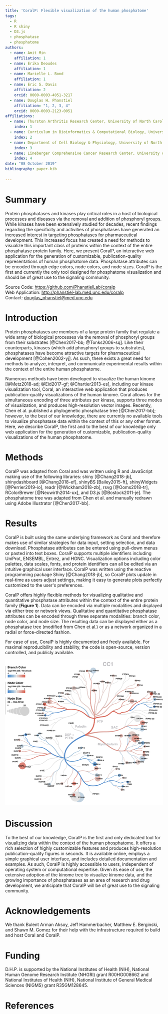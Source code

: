 ```yaml
---
title: 'CoralP: Flexible visualization of the human phosphatome'
tags:
  - R
  - R shiny
  - D3.js
  - phosphatase
  - phosphatome
authors:
  - name: Amit Min
    affiliation: 1
  - name: Erika Deoudes
    affiliation: 1
  - name: Marielle L. Bond
    affiliation: 1
  - name: Eric S. Davis
    affiliation: 2
    orcid: 0000-0003-4051-3217
  - name: Douglas H. Phanstiel
    affiliation: "1, 2, 3, 4"
    orcid: 0000-0003-2123-0051
affiliations:
  - name: Thurston Arthritis Research Center, University of North Carolina, Chapel Hill, NC 27599, USA
    index: 1
  - name: Curriculum in Bioinformatics & Computational Biology, University of North Carolina, Chapel Hill, NC 27599, USA
    index: 2
  - name: Department of Cell Biology & Physiology, University of North Carolina, Chapel Hill, NC 27599, USA
    index: 3
  - name: Lineberger Comprehensive Cancer Research Center, University of North Carolina, Chapel Hill, NC 27599, USA
    index: 4
date: "08 October 2019"
bibliography: paper.bib

---
```


# Summary

Protein phosphatases and kinases play critical roles in a host of biological processes and diseases via the removal and addition of phosphoryl groups. While kinases have been extensively studied for decades, recent findings regarding the specificity and activities of phosphatases have generated an increased interest in targeting phosphatases for pharmaceutical development. This increased focus has created a need for methods to visualize this important class of proteins within the context of the entire phosphatase protein family. Here, we present CoralP, an interactive web application for the generation of customizable, publication-quality representations of human phosphatome data. Phosphatase attributes can be encoded through edge colors, node colors, and node sizes. CoralP is the first and currently the only tool designed for phosphatome visualization and should be of great use to the signaling community.

Source Code: https://github.com/PhanstielLab/coralp  
Web Application: http://phanstiel-lab.med.unc.edu/coralp  
Contact: douglas_phanstiel@med.unc.edu

# Introduction

Protein phosphatases are members of a large protein family that regulate a wide array of biological processes via the removal of phosphoryl groups from their substrates [@Chen2017-bb; @Tonks2006-sq]. Like their counterparts, kinases (which add phosphoryl groups to substrates), phosphatases have become attractive targets for pharmaceutical development [@Cohen2002-yj]. As such, there exists a great need for methods to analyze, interpret, and communicate experimental results within the context of the entire human phosphatome.

Numerous methods have been developed to visualize the human kinome [@Metz2018-ad; @Eid2017-gf; @Chartier2013-es], including our kinase visualization tool, Coral, an interactive web application that produces publication-quality visualizations of the human kinome. Coral allows for the simultaneous encoding of three attributes per kinase, supports three modes of visualization, and produces high-resolution vector images. Recently, Chen et al. published a phylogenetic phosphatase tree [@Chen2017-bb]; however, to the best of our knowledge, there are currently no available tools to visualize phosphatase data within the context of this or any other format. Here, we describe CoralP, the first and to the best of our knowledge only web application for the generation of customizable, publication-quality visualizations of the human phosphatome.

# Methods

CoralP was adapted from Coral and was written using R and JavaScript making use of the following libraries: shiny [@Chang2018-jb], shinydashboard [@Chang2018-ef], shinyBS [Bailey2015-ft], shinyWidgets [@Perrier2019-io], readr [@Wickham2018-zb], rsvg [@Ooms2018-tr], RColorBrewer [@Neuwirth2014-ux], and D3.js [@Bostock2011-je]. The phosphatome tree was adapted from Chen et al. and manually redrawn using Adobe Illustrator [@Chen2017-bb]. 

# Results

CoralP is built using the same underlying framework as Coral and therefore makes use of similar strategies for data input, setting selection, and data download. Phosphatase attributes can be entered using pull-down menus or pasted into text boxes. CoralP supports multiple identifiers including UniProt, ENSEMBL, Entrez, and HGNC. Visualization options including color palettes, data scales, fonts, and protein identifiers can all be edited via an intuitive graphical user interface. CoralP was written using the reactive programming package Shiny [@Chang2018-jb], so CoralP plots update in real-time as users adjust settings, making it easy to generate plots perfectly customized to the user's preferences.

CoralP offers highly flexible methods for visualizing qualitative and quantitative phosphatase attributes within the context of the entire protein family (**Figure 1**). Data can be encoded via multiple modalities and displayed via either tree or network views. Qualitative and quantitative phosphatase attributes can be encoded through three separate modalities: branch color, node color, and node size. The resulting data can be displayed either as a phosphatase tree (modified from Chen et al.) or as a network organized in a radial or force-directed fashion.

For ease of use, CoralP is highly documented and freely available. For maximal reproducibility and stability, the code is open-source, version controlled, and publicly available.

![**Figure 1. Section of CoralP plot showing CC1 phosphatases.** Branch and node colors depict RNA log2-fold change. Node sizes represent RNA RPKM values.](fig1.png)

# Discussion

To the best of our knowledge, CoralP is the first and only dedicated tool for visualizing data within the context of the human phosphatome. It offers a rich selection of highly customizable features and produces high-resolution publication-quality figures in seconds. It is available online, employs a simple graphical user interface, and includes detailed documentation and examples. As such, CoralP is highly accessible to users, independent of operating system or computational expertise. Given its ease of use, the extensive adoption of the kinome tree to visualize kinome data, and the growing importance of phosphatases as an area of research and drug development, we anticipate that CoralP will be of great use to the signaling community.

# Acknowledgements

We thank Bulent Arman Aksoy, Jeff Hammerbacher, Matthew E. Berginski, and Shawn M. Gomez for their help with the infrastructure required to build and host Coral and CoralP.

# Funding

D.H.P. is supported by the National Institutes of Health (NIH), National Human Genome Research Institute (NHGRI) grant R00HG008662 and National Institutes of Health (NIH), National Institute of General Medical Sciences (NIGMS) grant R35GM128645.

# References
